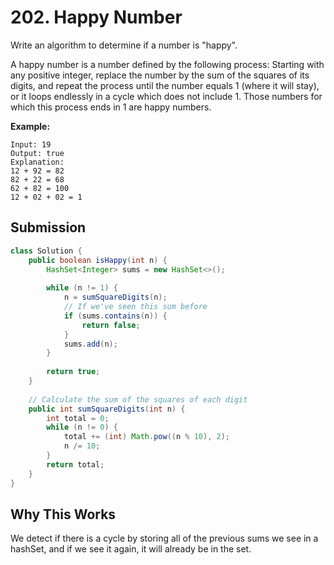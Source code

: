 # 202. Happy Number

Write an algorithm to determine if a number is "happy".

A happy number is a number defined by the following process: Starting with any positive integer, replace the number by the sum of the squares of its digits, and repeat the process until the number equals 1 (where it will stay), or it loops endlessly in a cycle which does not include 1. Those numbers for which this process ends in 1 are happy numbers.

**Example:** 

```
Input: 19
Output: true
Explanation: 
12 + 92 = 82
82 + 22 = 68
62 + 82 = 100
12 + 02 + 02 = 1
```

## Submission

```java
class Solution {
    public boolean isHappy(int n) {
        HashSet<Integer> sums = new HashSet<>();
        
        while (n != 1) {
            n = sumSquareDigits(n);
            // If we've seen this sum before
            if (sums.contains(n)) {
                return false;
            }
            sums.add(n);
        }
        
        return true;
    }
    
    // Calculate the sum of the squares of each digit
    public int sumSquareDigits(int n) {
        int total = 0;
        while (n != 0) {
            total += (int) Math.pow((n % 10), 2);
            n /= 10;
        }
        return total;
    }
}
```

## Why This Works

We detect if there is a cycle by storing all of the previous sums we see in a hashSet, and if we see it again, it will already be in the set.